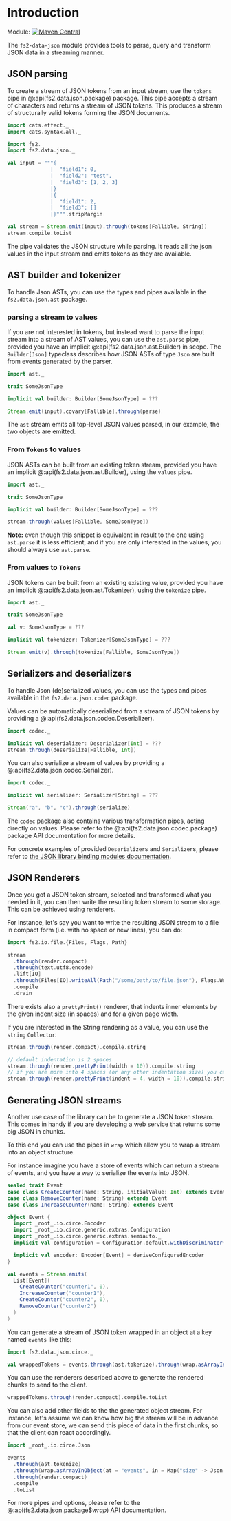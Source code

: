 # Introduction

Module: [![Maven Central](https://img.shields.io/maven-central/v/org.gnieh/fs2-data-json_2.13.svg)](https://mvnrepository.com/artifact/org.gnieh/fs2-data-json_2.13)

The `fs2-data-json` module provides tools to parse, query and transform JSON data in a streaming manner.

## JSON parsing

To create a stream of JSON tokens from an input stream, use the `tokens` pipe in @:api(fs2.data.json.package) package. This pipe accepts a stream of characters and returns a stream of JSON tokens. This produces a stream of structurally valid tokens forming the JSON documents.

```scala mdoc
import cats.effect._
import cats.syntax.all._

import fs2._
import fs2.data.json._

val input = """{
              |  "field1": 0,
              |  "field2": "test",
              |  "field3": [1, 2, 3]
              |}
              |{
              |  "field1": 2,
              |  "field3": []
              |}""".stripMargin

val stream = Stream.emit(input).through(tokens[Fallible, String])
stream.compile.toList
```

The pipe validates the JSON structure while parsing. It reads all the json values in the input stream and emits tokens as they are available.

## AST builder and tokenizer

To handle Json ASTs, you can use the types and pipes available in the `fs2.data.json.ast` package.

### parsing a stream to values

If you are not interested in tokens, but instead want to parse the input stream into a stream of AST values, you can use the `ast.parse` pipe, provided you have an implicit @:api(fs2.data.json.ast.Builder) in scope. The `Builder[Json]` typeclass describes how JSON ASTs of type `Json` are built from events generated by the parser.

```scala mdoc:compile-only
import ast._

trait SomeJsonType

implicit val builder: Builder[SomeJsonType] = ???

Stream.emit(input).covary[Fallible].through(parse)
```

The `ast` stream emits all top-level JSON values parsed, in our example, the two objects are emitted.

### From `Token`s to values

JSON ASTs can be built from an existing token stream, provided you have an implicit @:api(fs2.data.json.ast.Builder), using the `values` pipe.

```scala mdoc:compile-only
import ast._

trait SomeJsonType

implicit val builder: Builder[SomeJsonType] = ???

stream.through(values[Fallible, SomeJsonType])
```

**Note:** even though this snippet is equivalent in result to the one using `ast.parse` it is less efficient, and if you are only interested in the values, you should always use `ast.parse`.

### From values to `Token`s

JSON tokens can be built from an existing existing value, provided you have an implicit @:api(fs2.data.json.ast.Tokenizer), using the `tokenize` pipe.

```scala mdoc:compile-only
import ast._

trait SomeJsonType

val v: SomeJsonType = ???

implicit val tokenizer: Tokenizer[SomeJsonType] = ???

Stream.emit(v).through(tokenize[Fallible, SomeJsonType])
```

## Serializers and deserializers

To handle Json (de)serialized values, you can use the types and pipes available in the `fs2.data.json.codec` package.

Values can be automatically deserialized from a stream of JSON tokens by providing a @:api(fs2.data.json.codec.Deserializer).

```scala mdoc:compile-only
import codec._

implicit val deserializer: Deserializer[Int] = ???
stream.through(deserialize[Fallible, Int])
```

You can also serialize a stream of values by providing a @:api(fs2.data.json.codec.Serializer).

```scala mdoc:compile-only
import codec._

implicit val serializer: Serializer[String] = ???

Stream("a", "b", "c").through(serialize)
```

The `codec` package also contains various transformation pipes, acting directly on values. Please refer to the @:api(fs2.data.json.codec.package) package API documentation for more details.

For concrete examples of provided `Deserializer`s and `Serializer`s, please refer to [the JSON library binding modules documentation][json-lib-doc].

## JSON Renderers

Once you got a JSON token stream, selected and transformed what you needed in it, you can then write the resulting token stream to some storage. This can be achieved using renderers.

For instance, let's say you want to write the resulting JSON stream to a file in compact form (i.e. with no space or new lines), you can do:

```scala mdoc:compile-only
import fs2.io.file.{Files, Flags, Path}

stream
  .through(render.compact)
  .through(text.utf8.encode)
  .lift[IO]
  .through(Files[IO].writeAll(Path("/some/path/to/file.json"), Flags.Write))
  .compile
  .drain
```

There exists also a `prettyPrint()` renderer, that indents inner elements by the given indent size (in spaces) and for a given page width.

If you are interested in the String rendering as a value, you can use the `string` `Collector`:

```scala mdoc
stream.through(render.compact).compile.string

// default indentation is 2 spaces
stream.through(render.prettyPrint(width = 10)).compile.string
// if you are more into 4 spaces (or any other indentation size) you can change the indentation size
stream.through(render.prettyPrint(indent = 4, width = 10)).compile.string
```

## Generating JSON streams

Another use case of the library can be to generate a JSON token stream. This comes in handy if you are developing a web service that returns some big JSON in chunks.

To this end you can use the pipes in `wrap` which allow you to wrap a stream into an object structure.

For instance imagine you have a store of events which can return a stream of events, and you have a way to serialize the events into JSON.
```scala mdoc
sealed trait Event
case class CreateCounter(name: String, initialValue: Int) extends Event
case class RemoveCounter(name: String) extends Event
case class IncreaseCounter(name: String) extends Event

object Event {
  import _root_.io.circe.Encoder
  import _root_.io.circe.generic.extras.Configuration
  import _root_.io.circe.generic.extras.semiauto._
  implicit val configuration = Configuration.default.withDiscriminator("type")

  implicit val encoder: Encoder[Event] = deriveConfiguredEncoder
}

val events = Stream.emits(
  List[Event](
    CreateCounter("counter1", 0),
    IncreaseCounter("counter1"),
    CreateCounter("counter2", 0),
    RemoveCounter("counter2")
  )
)
```

You can generate a stream of JSON token wrapped in an object at a key named `events` like this:

```scala mdoc
import fs2.data.json.circe._

val wrappedTokens = events.through(ast.tokenize).through(wrap.asArrayInObject(at = "events"))
```

You can use the renderers described above to generate the rendered chunks to send to the client.

```scala mdoc
wrappedTokens.through(render.compact).compile.toList
```

You can also add other fields to the the generated object stream. For instance, let's assume we can know how big the stream will be in advance from our event store, we can send this piece of data in the first chunks, so that the client can react accordingly.

```scala mdoc
import _root_.io.circe.Json

events
  .through(ast.tokenize)
  .through(wrap.asArrayInObject(at = "events", in = Map("size" -> Json.fromInt(4))))
  .through(render.compact)
  .compile
  .toList
```

For more pipes and options, please refer to the @:api(fs2.data.json.package$$wrap$) API documentation.

[json-lib-doc]: /documentation/json/libraries.md
[interpolator-doc]: /documentation/json/interpolators.md
